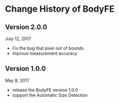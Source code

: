 # Change History of BodyFE

## Version 2.0.0

July 12, 2017

* Fix the bug that pixel out of bounds 
* improve measurement accuracy

## Version 1.0.0

May 8, 2017

* release the BodyFE version 1.0.0
* support the Automatic Size Detection
